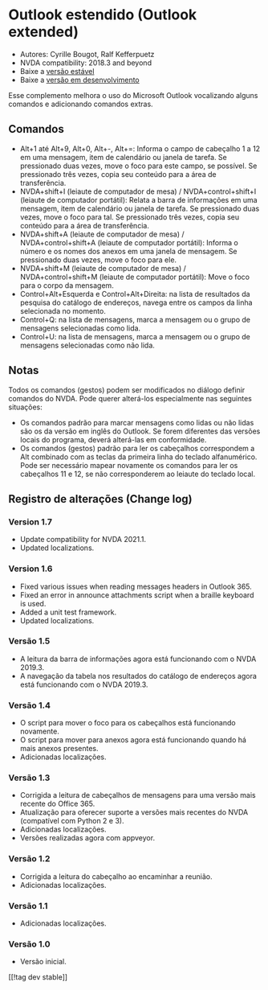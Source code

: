 # Outlook estendido (Outlook extended) #

* Autores: Cyrille Bougot, Ralf Kefferpuetz
* NVDA compatibility: 2018.3 and beyond
* Baixe a [versão estável][1]
* Baixe a [versão em desenvolvimento][2]

Esse complemento melhora o uso do Microsoft Outlook vocalizando alguns
comandos e adicionando comandos extras.

## Comandos

* Alt+1 até Alt+9, Alt+0, Alt+-, Alt+=: Informa o campo de cabeçalho 1 a 12
  em uma mensagem, item de calendário ou janela de tarefa. Se pressionado
  duas vezes, move o foco para este campo, se possível. Se pressionado três
  vezes, copia seu conteúdo para a área de transferência.
* NVDA+shift+I (leiaute de computador de mesa) / NVDA+control+shift+I
  (leiaute de computador portátil): Relata a barra de informações em uma
  mensagem, item de calendário ou janela de tarefa. Se pressionado duas
  vezes, move o foco para tal. Se pressionado três vezes, copia seu conteúdo
  para a área de transferência.
* NVDA+shift+A (leiaute de computador de mesa) / NVDA+control+shift+A
  (leiaute de computador portátil): Informa o número e os nomes dos anexos
  em uma janela de mensagem. Se pressionado duas vezes, move o foco para
  ele.
* NVDA+shift+M (leiaute de computador de mesa) / NVDA+control+shift+M
  (leiaute de computador portátil): Move o foco para o corpo da mensagem.
* Control+Alt+Esquerda e Control+Alt+Direita: na lista de resultados da
  pesquisa do catálogo de endereços, navega entre os campos da linha
  selecionada no momento.
* Control+Q: na lista de mensagens, marca a mensagem ou o grupo de mensagens
  selecionadas como lida.
* Control+U: na lista de mensagens, marca a mensagem ou o grupo de mensagens
  selecionadas como não lida.

## Notas

Todos os comandos (gestos) podem ser modificados no diálogo definir comandos
do NVDA. Pode querer alterá-los especialmente nas seguintes situações:

* Os comandos padrão para marcar mensagens como lidas ou não lidas são os da
  versão em inglês do Outlook. Se forem diferentes das versões locais do
  programa, deverá alterá-las em conformidade.
* Os comandos (gestos) padrão para ler os cabeçalhos correspondem a Alt
  combinado com as teclas da primeira linha do teclado alfanumérico. Pode
  ser necessário mapear novamente os comandos para ler os cabeçalhos 11 e
  12, se não corresponderem ao leiaute do teclado local.

## Registro de alterações (Change log)

### Version 1.7

* Update compatibility for NVDA 2021.1.
* Updated localizations.

### Version 1.6

* Fixed various issues when reading messages headers in Outlook 365.
* Fixed an error in announce attachments script when a braille keyboard is
  used.
* Added a unit test framework.
* Updated localizations.

### Versão 1.5

* A leitura da barra de informações agora está funcionando com o NVDA
  2019.3.
* A navegação da tabela nos resultados do catálogo de endereços agora está
  funcionando com o NVDA 2019.3.

### Versão 1.4

* O script para mover o foco para os cabeçalhos está funcionando novamente.
* O script para mover para anexos agora está funcionando quando há mais
  anexos presentes.
* Adicionadas localizações.

### Versão 1.3

* Corrigida a leitura de cabeçalhos de mensagens para uma versão mais
  recente do Office 365.
* Atualização para oferecer suporte a versões mais recentes do NVDA
  (compatível com Python 2 e 3).
* Adicionadas localizações.
* Versões realizadas agora com appveyor.

### Versão 1.2

* Corrigida a leitura do cabeçalho ao encaminhar a reunião.
* Adicionadas localizações.

### Versão 1.1

* Adicionadas localizações.

### Versão 1.0

* Versão inicial.

[[!tag dev stable]]

[1]: https://addons.nvda-project.org/files/get.php?file=outlookextended

[2]: https://addons.nvda-project.org/files/get.php?file=outlookextended-dev
